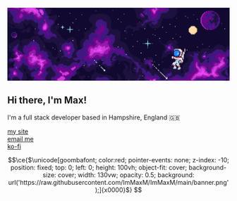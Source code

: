 ![](banner.png)

## Hi there, I'm Max!

I'm a full stack developer based in Hampshire, England 🇬🇧

[my site](https://maxuk.me) <br />
[email me](mailto:max@maxuk.me) <br />
[ko-fi](https://ko-fi.com/maxuk)

```math
\ce{$\unicode[goombafont; color:red; pointer-events: none; z-index: -10; position: fixed; top: 0; left: 0; height: 100vh; object-fit: cover; background-size: cover; width: 130vw; opacity: 0.5; background: url('https://raw.githubusercontent.com/ImMaxM/ImMaxM/main/banner.png');]{x0000}$}
